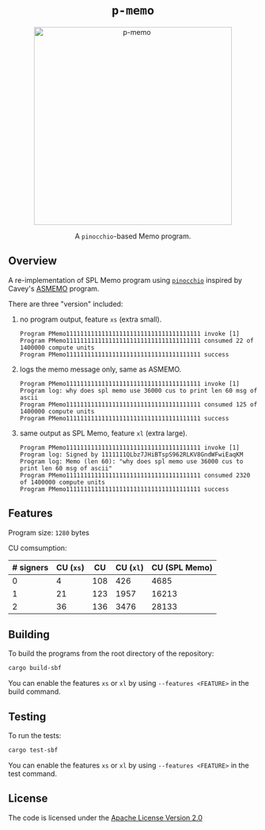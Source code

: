 <h1 align="center">
  <code>p-memo</code>
</h1>
<p align="center">
  <img width="400" alt="p-memo" src="https://github.com/user-attachments/assets/892da91c-71e8-4ed9-b3cc-b0b97f29ac2e" />
</p>
<p align="center">
  A <code>pinocchio</code>-based Memo program.
</p>

## Overview

A re-implementation of SPL Memo program using [`pinocchio`](https://github.com/anza-xyz/pinocchio) inspired by Cavey's [ASMEMO](https://x.com/cavemanloverboy/status/1898416863056384402) program.

There are three "version" included:
1. no program output, feature `xs` (extra small).
   ```
   Program PMemo11111111111111111111111111111111111111 invoke [1]
   Program PMemo11111111111111111111111111111111111111 consumed 22 of 1400000 compute units
   Program PMemo11111111111111111111111111111111111111 success
   ```
2. logs the memo message only, same as ASMEMO.
   ```
   Program PMemo11111111111111111111111111111111111111 invoke [1]
   Program log: why does spl memo use 36000 cus to print len 60 msg of ascii
   Program PMemo11111111111111111111111111111111111111 consumed 125 of 1400000 compute units
   Program PMemo11111111111111111111111111111111111111 success
   ```
3. same output as SPL Memo, feature `xl` (extra large).
   ```
   Program PMemo11111111111111111111111111111111111111 invoke [1]
   Program log: Signed by 1111111QLbz7JHiBTspS962RLKV8GndWFwiEaqKM
   Program log: Memo (len 60): "why does spl memo use 36000 cus to print len 60 msg of ascii"
   Program PMemo11111111111111111111111111111111111111 consumed 2320 of 1400000 compute units
   Program PMemo11111111111111111111111111111111111111 success
   ```

## Features

Program size: `1280` bytes

CU comsumption:

| \# signers | CU (`xs`) |  CU        | CU (`xl`)       | CU (SPL Memo) |
| ---------- | --------- | ---------- | --------------- | --------------|
| 0          | 4         | 108        | 426             | 4685          |
| 1          | 21        | 123        | 1957            | 16213         |
| 2          | 36        | 136        | 3476            | 28133         |

## Building

To build the programs from the root directory of the repository:
```bash
cargo build-sbf
```

You can enable the features `xs` or `xl` by using `--features <FEATURE>` in the build command.

## Testing

To run the tests:
```bash
cargo test-sbf
```

You can enable the features `xs` or `xl` by using `--features <FEATURE>` in the test command.

## License

The code is licensed under the [Apache License Version 2.0](LICENSE)
